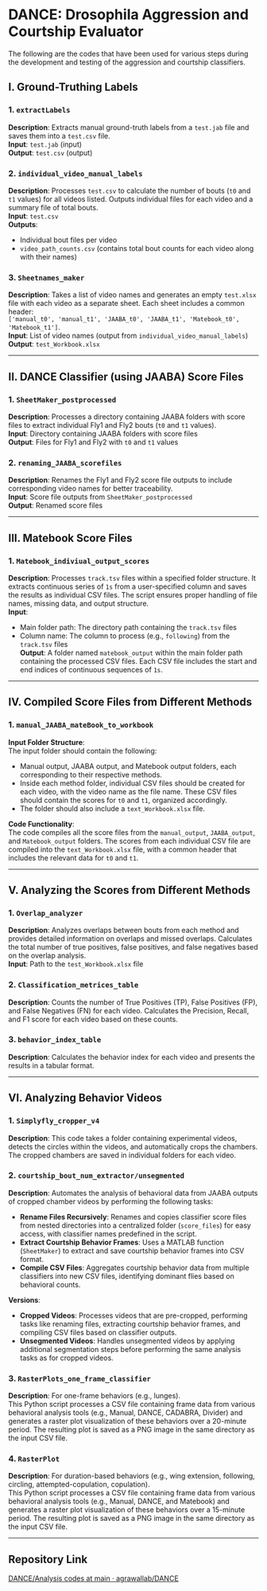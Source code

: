 # DANCE: Drosophila Aggression and Courtship Evaluator

The following are the codes that have been used for various steps during the development and testing of the aggression and courtship classifiers.

## I. Ground-Truthing Labels

### 1. `extractLabels`
**Description**: Extracts manual ground-truth labels from a `test.jab` file and saves them into a `test.csv` file.  
**Input**: `test.jab` (input)  
**Output**: `test.csv` (output)

### 2. `individual_video_manual_labels`
**Description**: Processes `test.csv` to calculate the number of bouts (`t0` and `t1` values) for all videos listed. Outputs individual files for each video and a summary file of total bouts.  
**Input**: `test.csv`  
**Outputs**:  
- Individual bout files per video  
- `video_path_counts.csv` (contains total bout counts for each video along with their names)

### 3. `Sheetnames_maker`
**Description**: Takes a list of video names and generates an empty `test.xlsx` file with each video as a separate sheet. Each sheet includes a common header:  
`['manual_t0', 'manual_t1', 'JAABA_t0', 'JAABA_t1', 'Matebook_t0', 'Matebook_t1']`.  
**Input**: List of video names (output from `individual_video_manual_labels`)  
**Output**: `test_Workbook.xlsx`

---

## II. DANCE Classifier (using JAABA) Score Files

### 1. `SheetMaker_postprocessed`
**Description**: Processes a directory containing JAABA folders with score files to extract individual Fly1 and Fly2 bouts (`t0` and `t1` values).  
**Input**: Directory containing JAABA folders with score files  
**Output**: Files for Fly1 and Fly2 with `t0` and `t1` values

### 2. `renaming_JAABA_scorefiles`
**Description**: Renames the Fly1 and Fly2 score file outputs to include corresponding video names for better traceability.  
**Input**: Score file outputs from `SheetMaker_postprocessed`  
**Output**: Renamed score files

---

## III. Matebook Score Files

### 1. `Matebook_indiviual_output_scores`
**Description**: Processes `track.tsv` files within a specified folder structure. It extracts continuous series of `1s` from a user-specified column and saves the results as individual CSV files. The script ensures proper handling of file names, missing data, and output structure.  
**Input**:  
- Main folder path: The directory path containing the `track.tsv` files  
- Column name: The column to process (e.g., `following`) from the `track.tsv` files  
**Output**: A folder named `matebook_output` within the main folder path containing the processed CSV files. Each CSV file includes the start and end indices of continuous sequences of `1s`.

---

## IV. Compiled Score Files from Different Methods

### 1. `manual_JAABA_mateBook_to_workbook`
**Input Folder Structure**:  
The input folder should contain the following:
- Manual output, JAABA output, and Matebook output folders, each corresponding to their respective methods.
- Inside each method folder, individual CSV files should be created for each video, with the video name as the file name. These CSV files should contain the scores for `t0` and `t1`, organized accordingly.
- The folder should also include a `text_Workbook.xlsx` file.

**Code Functionality**:  
The code compiles all the score files from the `manual_output`, `JAABA_output`, and `Matebook_output` folders. The scores from each individual CSV file are compiled into the `text_Workbook.xlsx` file, with a common header that includes the relevant data for `t0` and `t1`.

---

## V. Analyzing the Scores from Different Methods

### 1. `Overlap_analyzer`
**Description**: Analyzes overlaps between bouts from each method and provides detailed information on overlaps and missed overlaps. Calculates the total number of true positives, false positives, and false negatives based on the overlap analysis.  
**Input**: Path to the `test_Workbook.xlsx` file

### 2. `Classification_metrices_table`
**Description**: Counts the number of True Positives (TP), False Positives (FP), and False Negatives (FN) for each video. Calculates the Precision, Recall, and F1 score for each video based on these counts.

### 3. `behavior_index_table`
**Description**: Calculates the behavior index for each video and presents the results in a tabular format.

---

## VI. Analyzing Behavior Videos

### 1. `Simplyfly_cropper_v4`
**Description**: This code takes a folder containing experimental videos, detects the circles within the videos, and automatically crops the chambers. The cropped chambers are saved in individual folders for each video.

### 2. `courtship_bout_num_extractor/unsegmented`
**Description**: Automates the analysis of behavioral data from JAABA outputs of cropped chamber videos by performing the following tasks:

- **Rename Files Recursively**: Renames and copies classifier score files from nested directories into a centralized folder (`score_files`) for easy access, with classifier names predefined in the script.
- **Extract Courtship Behavior Frames**: Uses a MATLAB function (`SheetMaker`) to extract and save courtship behavior frames into CSV format.
- **Compile CSV Files**: Aggregates courtship behavior data from multiple classifiers into new CSV files, identifying dominant flies based on behavioral counts.

**Versions**:  
- **Cropped Videos**: Processes videos that are pre-cropped, performing tasks like renaming files, extracting courtship behavior frames, and compiling CSV files based on classifier outputs.
- **Unsegmented Videos**: Handles unsegmented videos by applying additional segmentation steps before performing the same analysis tasks as for cropped videos.

### 3. `RasterPlots_one_frame_classifier`
**Description**: For one-frame behaviors (e.g., lunges).  
This Python script processes a CSV file containing frame data from various behavioral analysis tools (e.g., Manual, DANCE, CADABRA, Divider) and generates a raster plot visualization of these behaviors over a 20-minute period. The resulting plot is saved as a PNG image in the same directory as the input CSV file.

### 4. `RasterPlot`
**Description**: For duration-based behaviors (e.g., wing extension, following, circling, attempted-copulation, copulation).  
This Python script processes a CSV file containing frame data from various behavioral analysis tools (e.g., Manual, DANCE, and Matebook) and generates a raster plot visualization of these behaviors over a 15-minute period. The resulting plot is saved as a PNG image in the same directory as the input CSV file.

---

## Repository Link
[DANCE/Analysis codes at main · agrawallab/DANCE](#)
